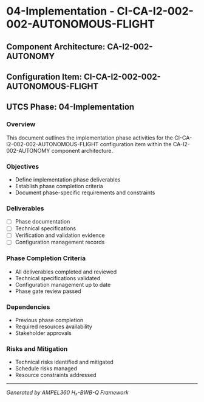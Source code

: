 # 04-Implementation - CI-CA-I2-002-002-AUTONOMOUS-FLIGHT

## Component Architecture: CA-I2-002-AUTONOMY
## Configuration Item: CI-CA-I2-002-002-AUTONOMOUS-FLIGHT
## UTCS Phase: 04-Implementation

### Overview
This document outlines the implementation phase activities for the CI-CA-I2-002-002-AUTONOMOUS-FLIGHT configuration item within the CA-I2-002-AUTONOMY component architecture.

### Objectives
- Define implementation phase deliverables
- Establish phase completion criteria
- Document phase-specific requirements and constraints

### Deliverables
- [ ] Phase documentation
- [ ] Technical specifications
- [ ] Verification and validation evidence
- [ ] Configuration management records

### Phase Completion Criteria
- All deliverables completed and reviewed
- Technical specifications validated
- Configuration management up to date
- Phase gate review passed

### Dependencies
- Previous phase completion
- Required resources availability
- Stakeholder approvals

### Risks and Mitigation
- Technical risks identified and mitigated
- Schedule risks managed
- Resource constraints addressed

---
*Generated by AMPEL360 H₂-BWB-Q Framework*
